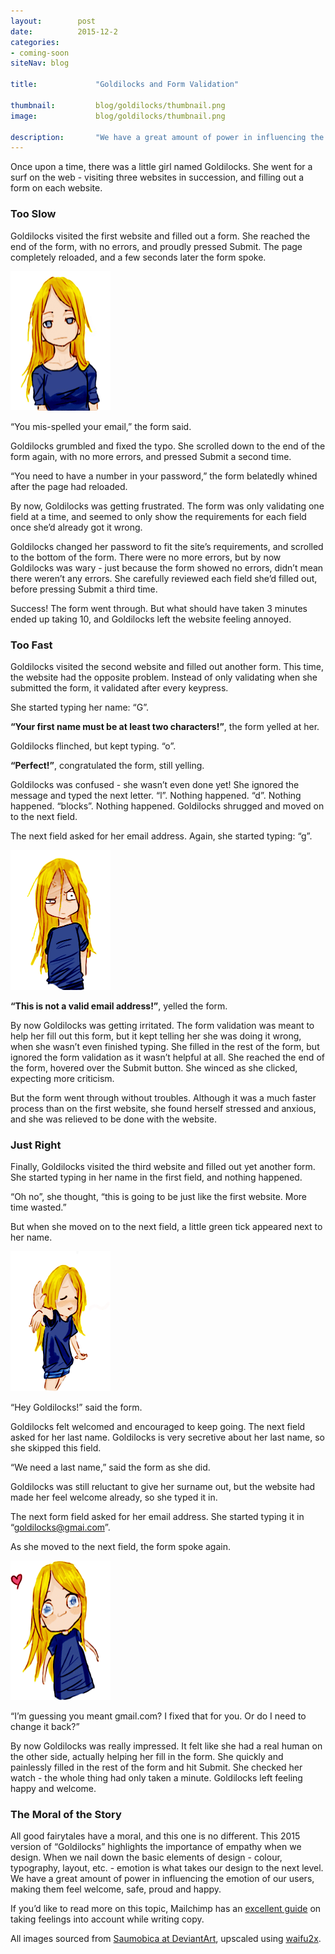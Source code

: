 ```yaml
---
layout:        post
date:          2015-12-2
categories:    
- coming-soon
siteNav: blog

title:             "Goldilocks and Form Validation"

thumbnail:         blog/goldilocks/thumbnail.png
image:             blog/goldilocks/thumbnail.png

description:       "We have a great amount of power in influencing the emotion of our users, making them feel welcome, safe, proud and happy."
---
```


Once upon a time, there was a little girl named Goldilocks. She went for a surf on the web - visiting three websites in succession, and filling out a form on each website.

### Too Slow

Goldilocks visited the first website and filled out a form. She reached the end of the form, with no errors, and proudly pressed Submit. The page completely reloaded, and a few seconds later the form spoke.

<img src="/assets/images/blog/goldilocks/serious.png" class="u-pullLeft" width="160">

“You mis-spelled your email,” the form said.

Goldilocks grumbled and fixed the typo. She scrolled down to the end of the form again, with no more errors, and pressed Submit a second time. 

“You need to have a number in your password,” the form belatedly whined after the page had reloaded.

By now, Goldilocks was getting frustrated. The form was only validating one field at a time, and seemed to only show the requirements for each field once she’d already got it wrong.

Goldilocks changed her password to fit the site’s requirements, and scrolled to the bottom of the form. There were no more errors, but by now Goldilocks was wary - just because the form showed no errors, didn’t mean there weren’t any errors. She carefully reviewed each field she’d filled out, before pressing Submit a third time.

Success! The form went through. But what should have taken 3 minutes ended up taking 10, and Goldilocks left the website feeling annoyed.

### Too Fast

Goldilocks visited the second website and filled out another form. This time, the website had the opposite problem. Instead of only validating when she submitted the form, it validated after every keypress.

She started typing her name: “G”.

**“Your first name must be at least two characters!”**, the form yelled at her.

Goldilocks flinched, but kept typing. “o”.

**“Perfect!”**, congratulated the form, still yelling. 

Goldilocks was confused - she wasn’t even done yet! She ignored the message and typed the next letter. “l”. Nothing happened. “d”. Nothing happened. “blocks”. Nothing happened. Goldilocks shrugged and moved on to the next field.

The next field asked for her email address. Again, she started typing: “g”.

<img src="/assets/images/blog/goldilocks/annoyed.png" class="u-pullLeft" width="160">

**“This is not a valid email address!”**, yelled the form.

By now Goldilocks was getting irritated. The form validation was meant to help her fill out this form, but it kept telling her she was doing it wrong, when she wasn’t even finished typing. She filled in the rest of the form, but ignored the form validation as it wasn’t helpful at all. She reached the end of the form, hovered over the Submit button. She winced as she clicked, expecting more criticism. 

But the form went through without troubles. Although it was a much faster process than on the first website, she found herself stressed and anxious, and she was relieved to be done with the website.

### Just Right

Finally, Goldilocks visited the third website and filled out yet another form. She started typing in her name in the first field, and nothing happened. 

“Oh no”, she thought, “this is going to be just like the first website. More time wasted.”

But when she moved on to the next field, a little green tick appeared next to her name.

<img src="/assets/images/blog/goldilocks/flattered.png" class="u-pullLeft" width="160">

“Hey Goldilocks!” said the form.

Goldilocks felt welcomed and encouraged to keep going. The next field asked for her last name. Goldilocks is very secretive about her last name, so she skipped this field.

“We need a last name,” said the form as she did.

Goldilocks was still reluctant to give her surname out, but the website had made her feel welcome already, so she typed it in.

The next form field asked for her email address. She started typing it in “goldilocks@gmai.com”.

As she moved to the next field, the form spoke again.

<img src="/assets/images/blog/goldilocks/love.png" class="u-pullLeft" width="160">

<p>“I’m guessing you meant gmail.com? I fixed that for you. Or do I need to <span class="underline">change it back</span>?”</p>

By now Goldilocks was really impressed. It felt like she had a real human on the other side, actually helping her fill in the form. She quickly and painlessly filled in the rest of the form and hit Submit. She checked her watch - the whole thing had only taken a minute. Goldilocks left feeling happy and welcome.

### The Moral of the Story

All good fairytales have a moral, and this one is no different. This 2015 version of “Goldilocks” highlights the importance of empathy when we design. When we nail down the basic elements of design - colour, typography, layout, etc. - emotion is what takes our design to the next level. We have a great amount of power in influencing the emotion of our users, making them feel welcome, safe, proud and happy.

If you’d like to read more on this topic, Mailchimp has an [excellent guide](http://voiceandtone.com/) on taking feelings into account while writing copy.

All images sourced from [Saumobica at DeviantArt](http://samoubica.deviantart.com/art/Emotions-Meme-Myself-278611950), upscaled using [waifu2x](https://github.com/nagadomi/waifu2x).

[low-fidelity]: /assets/images/blog/prototypes/low-fidelity.jpg
[medium-fidelity]: /assets/images/blog/prototypes/medium-fidelity.png
[high-fidelity]: /assets/images/blog/prototypes/high-fidelity.gif